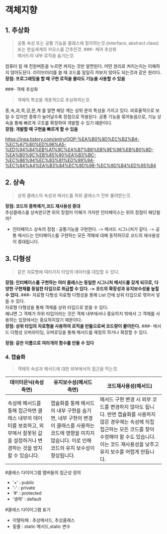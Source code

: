 # 객체지향
## 1. 추상화
>공통 속성 또는 공통 기능을 클래스에 정의하는것.(interface, abstract class)
또는 현실세계의 카오스를 간추린것.
###- 제어 추상화<br>
>메서드의 내부 로직을 숨기는것.

컴퓨터 킬 때 전원버튼을 누르면 켜지는 것만 알면된다. 어떤 원리로 켜지는지는 이해하지 않아도된다.
라이브러리를 쓸 때 코드를 일일히 까보지 않아도 되는것과 같은 원리다.<br>
**장점: 프로그래밍을 할 때 구현 로직을 몰라도 기능을 사용할 수 있음** 

###- 객체 추상화<br>
>객체의 특성을 계층적으로 추상화하는것.

종,속,과,목,강,문,계 를 알면 해당 계는 상위 문의 특성을 가지고 있다.
비효율적으로 보일 수 있지만 종류가 늘어날수록 장점으로 작용된다.
공통 기능을 묶어놓음으로, 기능 상속을 통해 빠르게 구조를 확장하여 개발할 수 있기 떄문이다.<br>
**장점: 개발할 때 구현을 빠르게 할 수 있음**

https://inpa.tistory.com/entry/OOP-%EA%B0%9D%EC%B2%B4-%EC%A7%80%ED%96%A5-%ED%94%84%EB%A1%9C%EA%B7%B8%EB%9E%98%EB%B0%8D-%EA%B0%9C%EB%85%90%EA%B3%BC-%EC%B6%94%EC%83%81%ED%99%94-%EC%84%A4%EA%B3%84%EC%9D%98-%EC%9D%B4%ED%95%B4
## 2. 상속
>상위 클래스의 속성과 메서드를 하위 클래스가 전부 물려받는것.

**장점: 코드의 중복제거,코드 재사용성 증대**<br>
추상클래스를 상속받으면 위의 장점이 이해가 가지만 인터페이스는 위의 장점이 해당될까?
- 인터페이스 상속의 장점 : 공통기능을 구현한다. -> 메서드 시그니처가 같다. -> 공통 메서드는 인터페이스를 구현하는 모든 객체에 대해 동작하므로 코드의 재사용성이 증대됩니다.
## 3. 다형성
>같은 자료형에 여러가지 타입의 데이터를 대입할 수 있다.

**장점: 인터페이스를 구현하는 여러 클래스는 동일한 시그니처 메서드를 갖게 되므로, 다양한 구현체를 동일한 타입으로 취급할 수 있다. -> 코드의 확장성과 유지보수성을 높힐 수 있다.**
###- 자료형 다형성
자료형 다형성을 통해 List 안에 상위 타입으로 엮어서 넣을 수 있다.<br>
자료형 다형성을 통해 객체를 상위 타입으로 받을 수 있다.<br>
왜냐면 그 객체가 하위 타입이라는 것은 객체 내부에서나 중요하지 밖에서 그 객체를 사용하는 입장에서는 중요하지않기 때문이다.<br>
**장점: 상위 타입의 자료형을 사용하여 로직을 만듦으로써 코드량이 줄어든다.**
###- 메서드 다형성
오버라이딩, 오버로딩을 통해 메서드를 재정의 하거나 확장할 수 있다.

**장점: 같은 이름으로 여러개의 함수를 만들 수 있다** 
### 4. 캡슐화
>객체의 속성과 메서드에 대한 외부에서의 접근을 막는것.

| 데이터은닉(속성 측면)                                                              | 유지보수성(메서드 측면)                                                                                    | 코드재사용성(메서드)                                                                                                                                             |
|---------------------------------------------------------------------------|--------------------------------------------------------------------------------------------------|---------------------------------------------------------------------------------------------------------------------------------------------------------|
| 속성에 메서드를 통해 접근하면 클래스 내부의 데이터를 보호하고, 외부에서 잘못된 값을 설정하거나 변경하는 것을 방지할 수 있습니다. |캡슐화를 통해 메서드의 내부 구현을 숨기면, 내부 구현의 변경이 클래스를 사용하는 코드에 영향을 미치지 않습니다. 이로 인해 코드의 유지 보수성이 향상됩니다. | 메서드 구현 변경 시 외부 코드를 변경하지 않아도 됩니다. 반면 캡슐화를 사용하지 않은 경우에는 속성에 직접 접근하는 모든 코드를 찾아 수정해야 할 수도 있습니다. 이는 코드 재사용성을 낮추고 유지 보수를 어렵게 만듭니다. |


#클래스 다이어그램 멤버들의 접근성 정의
- '+' : public
- '-' : private
- '#' : protected
- '생략' : default

#클래스 다이어그램 표기
- 이탤릭체 : 추상메서드, 추상클래스
- 밑줄 : static 메서드,static 변수 



